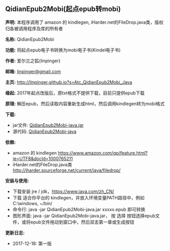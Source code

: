 QidianEpub2Mobi(起点epub转mobi)
-----------------------------------------
**声明:** 本程序调用了 amazon 的 kindlegen, iHarder.net的FileDrop.java类，版权归各被调用程序及库的所有者

**名称:** QidianEpub2Mobi

**功能:** 将起点epub电子书转换为mobi电子书(Kindel电子书)

**作者:** 爱尔兰之狐(linpinger)

**邮箱:** [linpinger@gmail.com](mailto:linpinger@gmail.com)

**主页:** <http://linpinger.github.io?s=Atc_QidianEpub2Mobi_Java>

**缘起:** 2017年起点改版后，原txt格式不提供下载，目前只提供epub下载

**原理:** 解压epub，然后读取内容重新生成html，然后调用kindlegen转为mobi格式

**下载:**
- jar文件: [QidianEpub2Mobi-java.jar](http://linpinger.qiniudn.com/prj/QidianEpub2Mobi-java.jar)
- 源代码: [QidianEpub2Mobi-java](https://github.com/linpinger/qidianepub2mobi-java)

**依赖:**
- amazon 的 kindlegen <https://www.amazon.com/gp/feature.html?ie=UTF8&docId=1000765211>
- iHarder.net的FileDrop.java类 <http://iharder.sourceforge.net/current/java/filedrop/>

**安装与使用:**
- 下载安装 jre / jdk，<https://www.java.com/zh_CN/>
- 下载 适合你平台的 kindlegen，并放入环境变量PATH路径中，例如C:\windows\, ~/bin/
- 命令行:  java -jar QidianEpub2Mobi-java.jar  xxxxx.epub 即可转换
- 图形界面: java -jar QidianEpub2Mobi-java.jar， 按 选择 按钮选择epub文件，或将epub文件拖动到窗口中，然后双击第一章或生成按钮

**更新日志:**
- 2017-12-18: 第一版

